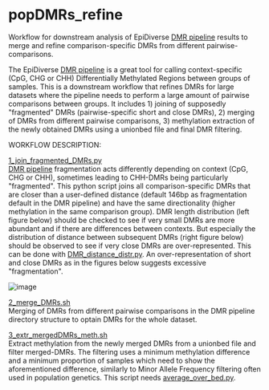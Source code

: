 # popDMRs_refine
Workflow for downstream analysis of EpiDiverse [DMR pipeline](https://github.com/EpiDiverse/dmr) results to merge and refine comparison-specific DMRs from different pairwise-comparisons.

The EpiDiverse [DMR pipeline](https://github.com/EpiDiverse/dmr) is a great tool for calling context-specific (CpG, CHG or CHH) Differentially Methylated Regions between groups of samples. This is a downstream workflow that refines DMRs for large datasets where the pipeline needs to perform a large amount of pairwise comparisons between groups. It includes 1) joining of supposedly "fragmented" DMRs (pairwise-specific short and close DMRs), 2) merging of DMRs from different pairwise comparisons, 3) methylation extraction of the newly obtained DMRs using a unionbed file and final DMR filtering.

WORKFLOW DESCRIPTION: <br/>

[1_join_fragmented_DMRs.py](https://github.com/Dario-Galanti/popDMRs_refine/blob/main/1_join_fragmented_DMRs.py) <br/>
[DMR pipeline](https://github.com/EpiDiverse/dmr) fragmentation acts differently depending on context (CpG, CHG or CHH), sometimes leading to CHH-DMRs being particularly "fragmented". This python script joins all comparison-specific DMRs that are closer than a user-defined distance (default 146bp as fragmentation default in the DMR pipeline) and have the same directionality (higher methylation in the same comparison group). 
DMR length distribution (left figure below) should be checked to see if very small DMRs are more abundant and if there are differences between contexts. But especially the distribution of distance between subsequent DMRs (right figure below) should be observed to see if very close DMRs are over-represented. This can be done with [DMR_distance_distr.py](https://github.com/Dario-Galanti/popDMRs_refine/blob/main/DMR_distance_distr.py).
An over-representation of short and close DMRs as in the figures below suggests excessive "fragmentation".

![image](https://user-images.githubusercontent.com/58292612/121940472-6e80a580-cd4e-11eb-964f-25de4ee85b5e.png)


[2_merge_DMRs.sh](https://github.com/Dario-Galanti/popDMRs_refine/blob/main/2_merge_DMRs.sh) <br/>
Merging of DMRs from different pairwise comparisons in the DMR pipeline directory structure to optain DMRs for the whole dataset.

[3_extr_mergedDMRs_meth.sh](https://github.com/Dario-Galanti/popDMRs_refine/blob/main/3_extr_mergedDMRs_meth.sh) <br/>
Extract methylation from the newly merged DMRs from a unionbed file and filter merged-DMRs. The filtering uses a minimum methylation difference and a minimum proportion of samples which need to show the aforementioned difference, similarly to Minor Allele Frequency filtering often used in population genetics.
This script needs [average_over_bed.py](https://github.com/Dario-Galanti/WGBS_downstream/blob/main/average_over_bed.py).

